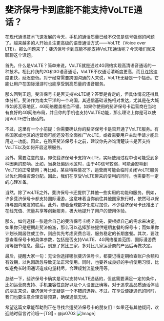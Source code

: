 # 斐济保号卡到底能不能支持VoLTE通话？

在现代通讯技术飞速发展的今天，手机的通话质量已经不仅仅是信号强弱的问题了。越来越多的人开始关注更高级的语音通话方式——VoLTE（Voice over LTE）。那么问题来了：斐济保号卡到底能不能支持VoLTE通话呢？今天咱们就来聊聊这个话题。

首先，什么是VoLTE？简单来说，VoLTE就是通过4G网络实现高清语音通话的一种技术。相比传统的2G和3G语音通话，VoLTE不仅通话清晰度更高，而且连接速度更快，延迟更低。对于经常需要跨国沟通的人来说，VoLTE无疑是一个福音。它能让用户在国际漫游时也能享受到高质量的语音服务。

那么回到正题，斐济保号卡是否支持VoLTE呢？答案是肯定的，但具体情况还得具体分析。斐济作为南太平洋的一个岛国，其通信基础设施相对发达，尤其是在大城市如苏瓦等地区，4G网络覆盖相当不错。如果你使用的斐济保号卡运营商在当地有良好的4G网络布局，并且你的手机也支持VoLTE功能，那么理论上你是可以使用VoLTE进行通话的。

不过，这里有一个小前提：你需要确认你的斐济保号卡是否开通了VoLTE服务。有些国家或地区的运营商可能还没有全面推广VoLTE，或者需要用户主动申请才能启用这一功能。因此，在购买斐济保号卡之前，建议你先咨询清楚该卡是否支持VoLTE以及如何开启这项服务。

另外，需要注意的是，即使斐济保号卡支持VoLTE，实际使用过程中也可能受到多种因素的影响。比如，当身处偏远地区时，由于4G信号较弱，可能会影响到VoLTE的正常使用；再比如，某些特殊情况下，运营商可能会临时关闭VoLTE服务以优化网络资源分配。因此，我们在享受VoLTE带来的便利的同时，也需要有一定的心理准备。

当然，除了VoLTE之外，斐济保号卡还提供了其他一些实用的功能和服务。例如，许多斐济保号卡都支持国际漫游，这意味着当你前往其他国家旅行时，依然可以保持与国内亲友的联系。此外，随着全球数字化进程加快，不少斐济保号卡还推出了在线充值、流量共享等创新服务，极大地提升了用户的使用体验。

那么，如何选择一张适合自己的斐济保号卡呢？首先，要根据自己的需求来决定。如果你只是短期赴斐济旅游，那么可以选择那些提供短期套餐的保号卡；而如果你计划长期居住或工作，则应优先考虑资费合理、服务稳定的长期套餐。其次，要注意查看保号卡的具体参数，包括是否支持VoLTE、4G网络覆盖范围、国际漫游费用等细节信息。最后，别忘了货比三家，多对比几家运营商的产品后再做决定。

最后，提醒大家一句：无论你选择哪张斐济保号卡，都要记得定期检查账户余额和有效期，以免因疏忽导致无法正常使用。同时，也要养成良好的手机使用习惯，比如避免长时间通话造成电量耗尽，合理规划流量使用等。

总结一下，斐济保号卡确实是可以支持VoLTE通话的，但这需要满足一定的条件，比如运营商支持、手机兼容性良好以及个人设置正确等。对于追求高品质通话体验的朋友来说，斐济保号卡无疑是一个不错的选择。不过，在享受便捷通讯的同时，我们也要注意合理安排预算，确保通信无忧。

希望这篇文章能帮助到正在寻找合适斐济保号卡的朋友们！如果还有其他疑问，欢迎随时留言讨论哦～[TG💪+ @jx0703 ![Image](https://github.com/user-attachments/assets/dbca1d08-cadb-493c-b0ec-ad6f7a83f270)]